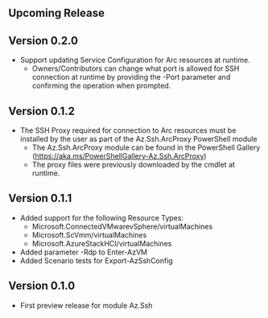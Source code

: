 <!--
    Please leave this section at the top of the change log.

    Changes for the upcoming release should go under the section titled "Upcoming Release", and should adhere to the following format:

    ## Upcoming Release
    * Overview of change #1
        - Additional information about change #1
    * Overview of change #2
        - Additional information about change #2
        - Additional information about change #2
    * Overview of change #3
    * Overview of change #4
        - Additional information about change #4

    ## YYYY.MM.DD - Version X.Y.Z (Previous Release)
    * Overview of change #1
        - Additional information about change #1
-->

## Upcoming Release

## Version 0.2.0
* Support updating Service Configuration for Arc resources at runtime.
    - Owners/Contributors can change what port is allowed for SSH connection at runtime by providing the -Port parameter and confirming the operation when prompted.

## Version 0.1.2
* The SSH Proxy required for connection to Arc resources must be installed by the user as part of the Az.Ssh.ArcProxy PowerShell module
    - The Az.Ssh.ArcProxy module can be found in the PowerShell Gallery (https://aka.ms/PowerShellGallery-Az.Ssh.ArcProxy)
    - The proxy files were previously downloaded by the cmdlet at runtime.

## Version 0.1.1
* Added support for the following Resource Types:
    - Microsoft.ConnectedVMwarevSphere/virtualMachines
    - Microsoft.ScVmm/virtualMachines
    - Microsoft.AzureStackHCI/virtualMachines
* Added parameter -Rdp to Enter-AzVM
* Added Scenario tests for Export-AzSshConfig

## Version 0.1.0
* First preview release for module Az.Ssh
